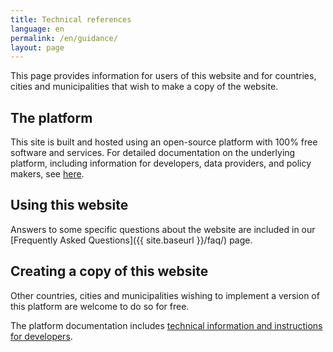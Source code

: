 ```yaml
---
title: Technical references
language: en
permalink: /en/guidance/
layout: page
---
```


This page provides information for users of this website and for countries, cities and municipalities that wish to make a copy of the website.

## The platform

This site is built and hosted using an open-source platform with 100% free software and services. For detailed documentation on the underlying platform, including information for developers, data providers, and policy makers, see [here](https://open-sdg.readthedocs.io).

## Using this website

Answers to some specific questions about the website are included in our [Frequently Asked Questions]({{ site.baseurl }}/faq/) page.

## Creating a copy of this website

Other countries, cities and municipalities wishing to implement a version of this platform are welcome to do so for free.

The platform documentation includes [technical information and instructions for developers](https://open-sdg.readthedocs.io/en/latest/quick-start/).

